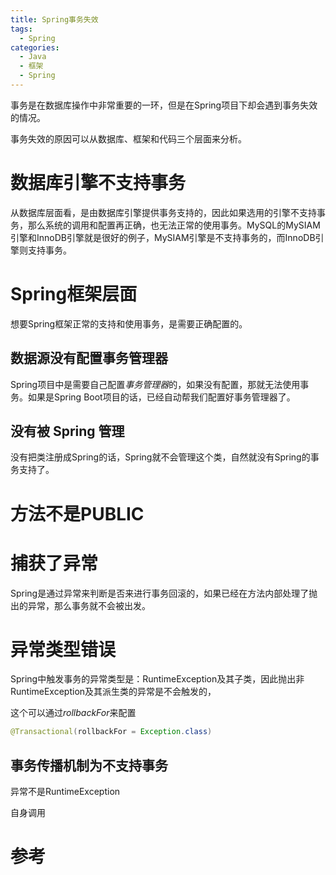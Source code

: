 ```yaml
---
title: Spring事务失效
tags:
  - Spring
categories:
  - Java
  - 框架
  - Spring
---
```


事务是在数据库操作中非常重要的一环，但是在Spring项目下却会遇到事务失效的情况。



<!-- more -->



事务失效的原因可以从数据库、框架和代码三个层面来分析。



# 数据库引擎不支持事务

从数据库层面看，是由数据库引擎提供事务支持的，因此如果选用的引擎不支持事务，那么系统的调用和配置再正确，也无法正常的使用事务。MySQL的MySIAM引擎和InnoDB引擎就是很好的例子，MySIAM引擎是不支持事务的，而InnoDB引擎则支持事务。



# Spring框架层面

想要Spring框架正常的支持和使用事务，是需要正确配置的。



## 数据源没有配置事务管理器

Spring项目中是需要自己配置*事务管理器*的，如果没有配置，那就无法使用事务。如果是Spring Boot项目的话，已经自动帮我们配置好事务管理器了。



## 没有被 Spring 管理

没有把类注册成Spring的话，Spring就不会管理这个类，自然就没有Spring的事务支持了。



# 方法不是PUBLIC





# 捕获了异常

Spring是通过异常来判断是否来进行事务回滚的，如果已经在方法内部处理了抛出的异常，那么事务就不会被出发。



# 异常类型错误

Spring中触发事务的异常类型是：RuntimeException及其子类，因此抛出非RuntimeException及其派生类的异常是不会触发的，

这个可以通过*rollbackFor*来配置

``` java
@Transactional(rollbackFor = Exception.class)
```





## 事务传播机制为不支持事务




异常不是RuntimeException


自身调用







# 参考
